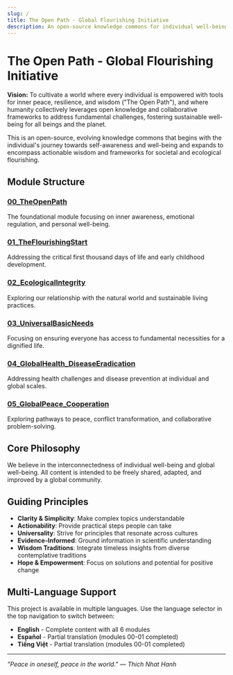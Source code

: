 ```yaml
---
slug: /
title: The Open Path - Global Flourishing Initiative
description: An open-source knowledge commons for individual well-being and global flourishing
---
```


# The Open Path - Global Flourishing Initiative

**Vision:** To cultivate a world where every individual is empowered with tools for inner peace, resilience, and wisdom ("The Open Path"), and where humanity collectively leverages open knowledge and collaborative frameworks to address fundamental challenges, fostering sustainable well-being for all beings and the planet.

This is an open-source, evolving knowledge commons that begins with the individual's journey towards self-awareness and well-being and expands to encompass actionable wisdom and frameworks for societal and ecological flourishing.

## Module Structure

### [00_TheOpenPath](TheOpenPath/)
The foundational module focusing on inner awareness, emotional regulation, and personal well-being.

### [01_TheFlourishingStart](TheFlourishingStart/)
Addressing the critical first thousand days of life and early childhood development.

### [02_EcologicalIntegrity](EcologicalIntegrity/)
Exploring our relationship with the natural world and sustainable living practices.

### [03_UniversalBasicNeeds](UniversalBasicNeeds/)
Focusing on ensuring everyone has access to fundamental necessities for a dignified life.

### [04_GlobalHealth_DiseaseEradication](GlobalHealth_DiseaseEradication/)
Addressing health challenges and disease prevention at individual and global scales.

### [05_GlobalPeace_Cooperation](GlobalPeace_Cooperation/)
Exploring pathways to peace, conflict transformation, and collaborative problem-solving.

## Core Philosophy

We believe in the interconnectedness of individual well-being and global well-being. All content is intended to be freely shared, adapted, and improved by a global community.

## Guiding Principles

- **Clarity & Simplicity**: Make complex topics understandable
- **Actionability**: Provide practical steps people can take
- **Universality**: Strive for principles that resonate across cultures
- **Evidence-Informed**: Ground information in scientific understanding
- **Wisdom Traditions**: Integrate timeless insights from diverse contemplative traditions
- **Hope & Empowerment**: Focus on solutions and potential for positive change

## Multi-Language Support

This project is available in multiple languages. Use the language selector in the top navigation to switch between:

- **English** - Complete content with all 6 modules
- **Español** - Partial translation (modules 00-01 completed)
- **Tiếng Việt** - Partial translation (modules 00-01 completed)

---

*"Peace in oneself, peace in the world." — Thich Nhat Hanh*

